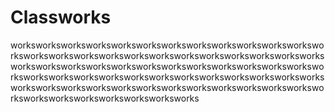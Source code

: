 # Classworks
worksworksworksworksworksworksworksworksworksworksworksworksworksworksworksworksworksworksworksworksworksworksworksworksworksworksworksworksworksworksworksworksworksworksworksworksworksworksworksworksworksworksworksworksworksworksworksworksworksworksworksworksworksworksworksworksworksworksworksworksworksworksworksworksworksworksworksworksworksworks
